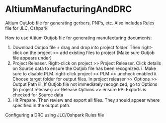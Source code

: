 # AltiumManufacturingAndDRC
Altium OutJob file for generating gerbers, PNPs, etc. Also includes Rules file for JLC, Oshpark

How to use Altium Outjob file for generating manufacturing documents:
1. Download Outjob file + drag and drop into project folder. Then right-click on the project >> add existing files to project (Make sure Outjob file appears under)
2. Project Releaser. Right-click on project >> Project Releaser. Click details on Source data to ensure the Outjob file has been recognized.
    i. Make sure to disable PLM. right-click project >> PLM >> uncheck enabled
    ii. Choose target folder for output files. In project releaser >> Options >> Output Path
    iii. If Outjob file not immediately recognized, go to Options (in project releaser) >> Release Options >> ensure RPLExports is checked for Source data
3. Hit Prepare. Then review and export all files. They should appear where specified in the output path.

Configuring a DRC using JLC/Oshpark Rules file
